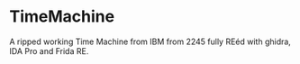 # TimeMachine
A ripped working Time Machine from IBM from 2245 fully REéd with ghidra, IDA Pro and Frida RE.
